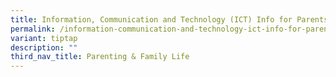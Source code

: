 ```yaml
---
title: Information, Communication and Technology (ICT) Info for Parents
permalink: /information-communication-and-technology-ict-info-for-parents/
variant: tiptap
description: ""
third_nav_title: Parenting & Family Life
---
```

